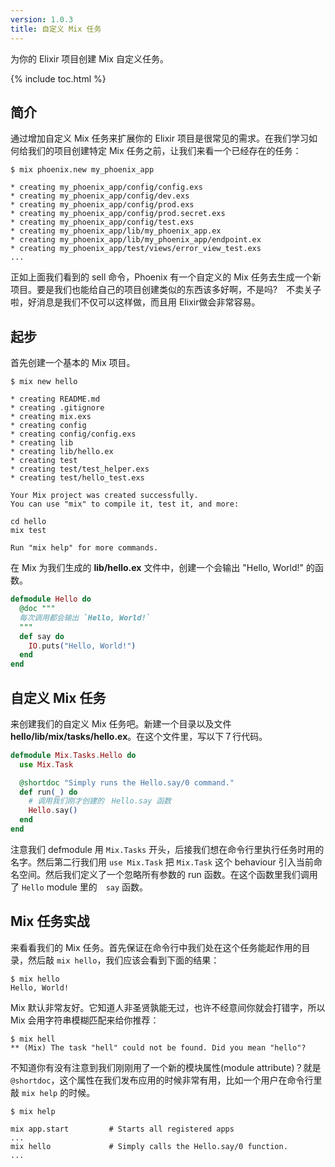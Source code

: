 ```yaml
---
version: 1.0.3
title: 自定义 Mix 任务
---
```


为你的 Elixir 项目创建 Mix 自定义任务。

{% include toc.html %}

## 简介

通过增加自定义 Mix 任务来扩展你的 Elixir 项目是很常见的需求。在我们学习如何给我们的项目创建特定 Mix 任务之前，让我们来看一个已经存在的任务：

```shell
$ mix phoenix.new my_phoenix_app

* creating my_phoenix_app/config/config.exs
* creating my_phoenix_app/config/dev.exs
* creating my_phoenix_app/config/prod.exs
* creating my_phoenix_app/config/prod.secret.exs
* creating my_phoenix_app/config/test.exs
* creating my_phoenix_app/lib/my_phoenix_app.ex
* creating my_phoenix_app/lib/my_phoenix_app/endpoint.ex
* creating my_phoenix_app/test/views/error_view_test.exs
...
```

正如上面我们看到的 sell 命令，Phoenix 有一个自定义的 Mix 任务去生成一个新项目。要是我们也能给自己的项目创建类似的东西该多好啊，不是吗?　不卖关子啦，好消息是我们不仅可以这样做，而且用 Elixir做会非常容易。

## 起步

首先创建一个基本的 Mix 项目。

```shell
$ mix new hello

* creating README.md
* creating .gitignore
* creating mix.exs
* creating config
* creating config/config.exs
* creating lib
* creating lib/hello.ex
* creating test
* creating test/test_helper.exs
* creating test/hello_test.exs

Your Mix project was created successfully.
You can use "mix" to compile it, test it, and more:

cd hello
mix test

Run "mix help" for more commands.
```

在 Mix 为我们生成的 **lib/hello.ex** 文件中，创建一个会输出 "Hello, World!" 的函数。

```elixir
defmodule Hello do
  @doc """
  每次调用都会输出 `Hello, World!`
  """
  def say do
    IO.puts("Hello, World!")
  end
end
```

## 自定义 Mix 任务

来创建我们的自定义 Mix 任务吧。新建一个目录以及文件 **hello/lib/mix/tasks/hello.ex**。在这个文件里，写以下７行代码。

```elixir
defmodule Mix.Tasks.Hello do
  use Mix.Task

  @shortdoc "Simply runs the Hello.say/0 command."
  def run(_) do
    # 调用我们刚才创建的　Hello.say 函数
    Hello.say()
  end
end
```

注意我们 defmodule 用 `Mix.Tasks` 开头，后接我们想在命令行里执行任务时用的名字。然后第二行我们用 `use Mix.Task` 把 `Mix.Task` 这个 behaviour 引入当前命名空间。然后我们定义了一个忽略所有参数的 run 函数。在这个函数里我们调用了 `Hello` module 里的　`say` 函数。

## Mix 任务实战

来看看我们的 Mix 任务。首先保证在命令行中我们处在这个任务能起作用的目录，然后敲 `mix hello`，我们应该会看到下面的结果：

```shell
$ mix hello
Hello, World!
```

Mix 默认非常友好。它知道人非圣贤孰能无过，也许不经意间你就会打错字，所以 Mix 会用字符串模糊匹配来给你推荐：

```shell
$ mix hell
** (Mix) The task "hell" could not be found. Did you mean "hello"?
```

不知道你有没有注意到我们刚刚用了一个新的模块属性(module attribute)？就是 `@shortdoc`，这个属性在我们发布应用的时候非常有用，比如一个用户在命令行里敲 `mix help` 的时候。

```shell
$ mix help

mix app.start         # Starts all registered apps
...
mix hello             # Simply calls the Hello.say/0 function.
...
```
